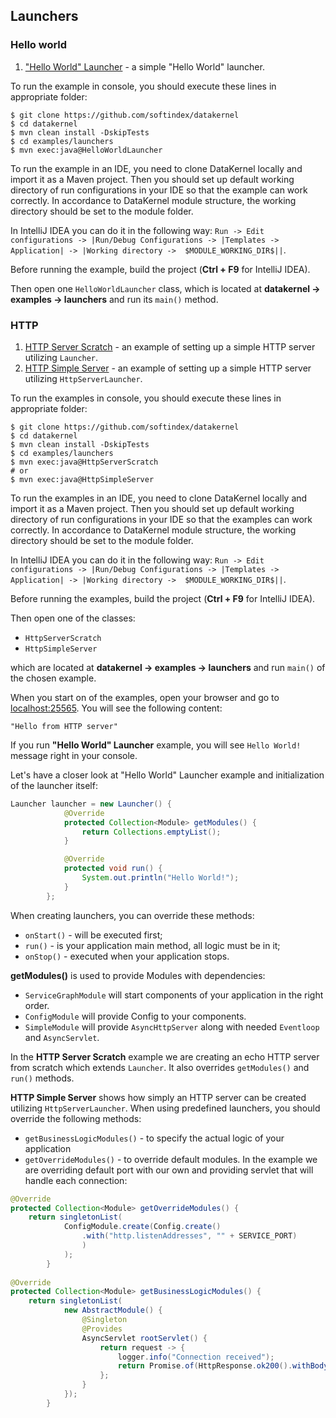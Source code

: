 ## Launchers

### Hello world
1. ["Hello World" Launcher](https://github.com/softindex/datakernel/blob/master/examples/launchers/src/main/java/io/datakernel/examples/HelloWorldLauncher.java) - 
a simple "Hello World" launcher.

To run the example in console, you should execute these lines in appropriate folder:
```
$ git clone https://github.com/softindex/datakernel
$ cd datakernel
$ mvn clean install -DskipTests
$ cd examples/launchers
$ mvn exec:java@HelloWorldLauncher
```

To run the example in an IDE, you need to clone DataKernel locally and import it as a Maven project. Then you should 
set up default working directory of run configurations in your IDE so that the example can work correctly. In 
accordance to DataKernel module structure, the working directory should be set to the module folder. 

In IntelliJ IDEA you can do it in the following way:
`Run -> Edit configurations -> |Run/Debug Configurations -> |Templates -> Application| -> |Working directory -> 
$MODULE_WORKING_DIR$||`.

Before running the example, build the project (**Ctrl + F9** for IntelliJ IDEA).

Then open one `HelloWorldLauncher` class, which is located at **datakernel -> examples -> launchers** and run its 
`main()` method.


### HTTP
1. [HTTP Server Scratch](https://github.com/softindex/datakernel/blob/master/examples/launchers/src/main/java/io/datakernel/examples/HttpServerScratch.java) - 
an example of setting up a simple HTTP server utilizing `Launcher`.
2. [HTTP Simple Server](https://github.com/softindex/datakernel/blob/master/examples/launchers/src/main/java/io/datakernel/examples/HttpSimpleServer.java) - 
an example of setting up a simple HTTP server utilizing `HttpServerLauncher`.

To run the examples in console, you should execute these lines in appropriate folder:
```
$ git clone https://github.com/softindex/datakernel
$ cd datakernel
$ mvn clean install -DskipTests
$ cd examples/launchers
$ mvn exec:java@HttpServerScratch
# or 
$ mvn exec:java@HttpSimpleServer
```

To run the examples in an IDE, you need to clone DataKernel locally and import it as a Maven project. Then you should 
set up default working directory of run configurations in your IDE so that the examples can work correctly. In 
accordance to DataKernel module structure, the working directory should be set to the module folder. 

In IntelliJ IDEA you can do it in the following way:
`Run -> Edit configurations -> |Run/Debug Configurations -> |Templates -> Application| -> |Working directory -> 
$MODULE_WORKING_DIR$||`.

Before running the examples, build the project (**Ctrl + F9** for IntelliJ IDEA).

Then open one of the classes:
* `HttpServerScratch`
* `HttpSimpleServer`

which are located at **datakernel -> examples -> launchers** and run `main()` of the chosen example.

When you start on of the examples, open your browser and go to [localhost:25565](http://localhost:25565). 
You will see the following content:
```
"Hello from HTTP server" 
```
If you run **"Hello World" Launcher** example, you will see `Hello World!` message right in your console.

Let's have a closer look at "Hello World" Launcher example and initialization of the launcher itself:
```java
Launcher launcher = new Launcher() {
			@Override
			protected Collection<Module> getModules() {
				return Collections.emptyList();
			}

			@Override
			protected void run() {
				System.out.println("Hello World!");
			}
		};
```

When creating launchers, you can override these methods:
* `onStart()` - will be executed first;
* `run()` - is your application main method, all logic must be in it;
* `onStop()` - executed when your application stops.

**getModules()** is used to provide Modules with dependencies:
* `ServiceGraphModule` will start components of your application in the right order.
* `ConfigModule` will provide Config to your components.
* `SimpleModule` will provide `AsyncHttpServer` along with needed `Eventloop` and `AsyncServlet`.

In the **HTTP Server Scratch** example we are creating an echo HTTP server from scratch which extends `Launcher`. It also 
overrides `getModules()` and `run()` methods.

**HTTP Simple Server** shows how simply an HTTP server can be created utilizing `HttpServerLauncher`. When using predefined 
launchers, you should override the following methods:
* `getBusinessLogicModules()` - to specify the actual logic of your application
* `getOverrideModules()` - to override default modules.
In the example we are overriding default port with our own and providing servlet that will handle each connection:
```java
@Override
protected Collection<Module> getOverrideModules() {
	return singletonList(
			ConfigModule.create(Config.create()
			    .with("http.listenAddresses", "" + SERVICE_PORT)
				)
			);
        }
        
@Override
protected Collection<Module> getBusinessLogicModules() {
	return singletonList(
			new AbstractModule() {
				@Singleton
				@Provides
				AsyncServlet rootServlet() {
					return request -> {
						logger.info("Connection received");
						return Promise.of(HttpResponse.ok200().withBody(encodeAscii("Hello from HTTP server")));
					};
				}
			});
        }
```

